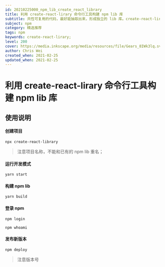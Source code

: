 ```yaml
---
id: 20210225000_npm_lib_create_react_library
title: 利用 create-react-lirary 命令行工具构建 npm lib 库
subtitle: 共性可复用的代码，最好能抽取出来，形成独立的 lib 库。create-react-lirary 命令行工具，可以帮助快速构建一个 npm lib 项目
subject: npm
category: 精选推荐
tags: npm
keywords: create-react-lirary;
level: 200
cover: https://media.inkscape.org/media/resources/file/Gears_8IWk3lq.svg
author: Chris Wei
created_when: 2021-02-25
updated_when: 2021-02-25
---
```


# 利用 create-react-lirary 命令行工具构建 npm lib 库

## 使用说明

#### 创建项目

```
npx create-react-library
```

> 注意项目名称，不能和已有的 npm lib 重名；

#### 运行开发模式

```
yarn start
```

#### 构建 npm lib

```
yarn build
```

#### 登录 npm

```
npm login
```

```
npm whoami
```

#### 发布新版本

```
npm deploy
```

> 注意版本号
